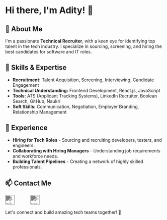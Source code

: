# Hi there, I'm Adity! 👋

## 🚀 About Me
I'm a passionate **Technical Recruiter**, with a keen eye for identifying top talent in the tech industry. I specialize in sourcing, screening, and hiring the best candidates for software and IT roles.

## 🔧 Skills & Expertise
- **Recruitment:** Talent Acquisition, Screening, Interviewing, Candidate Engagement
- **Technical Understanding:** Frontend Development, React.js, JavaScript
- **Tools:** ATS (Applicant Tracking Systems), LinkedIn Recruiter, Boolean Search, GitHub, Naukri
- **Soft Skills:** Communication, Negotiation, Employer Branding, Relationship Management

## 📌 Experience
- **Hiring for Tech Roles** - Sourcing and recruiting developers, testers, and engineers.
- **Collaborating with Hiring Managers** - Understanding job requirements and workforce needs.
- **Building Talent Pipelines** - Creating a network of highly skilled professionals.

## 📫 Contact Me
<div style="display: flex; gap: 50px; align-items: center;">
    <a href="https://www.linkedin.com/in/adity-singh-technical-recruiter" target="_blank" style="text-decoration: none;">
        <img src="https://cdnjs.cloudflare.com/ajax/libs/simple-icons/3.0.1/linkedin.svg" alt="LinkedIn" width="30" height="30" style="filter: invert(0.5);">
    </a>
    <a href="mailto:aditysingh@northcorp.tech" style="text-decoration: none; background-color: "black">
        <img src="https://cdnjs.cloudflare.com/ajax/libs/simple-icons/3.0.1/gmail.svg" alt="Email" width="30" height="30" style="filter: invert(0.5);">
    </a>
</div>

<div style="margin-top: 1rem">
    Let's connect and build amazing tech teams together! 🚀
</div>

